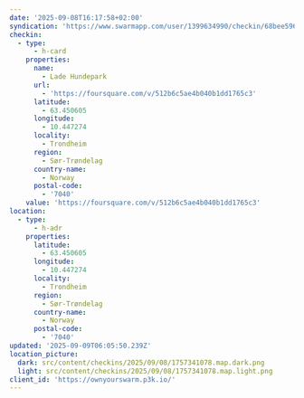 ```yaml
---
date: '2025-09-08T16:17:58+02:00'
syndication: 'https://www.swarmapp.com/user/1399634990/checkin/68bee596bcd92159967ccfd4'
checkin:
  - type:
      - h-card
    properties:
      name:
        - Lade Hundepark
      url:
        - 'https://foursquare.com/v/512b6c5ae4b040b1dd1765c3'
      latitude:
        - 63.450605
      longitude:
        - 10.447274
      locality:
        - Trondheim
      region:
        - Sør-Trøndelag
      country-name:
        - Norway
      postal-code:
        - '7040'
    value: 'https://foursquare.com/v/512b6c5ae4b040b1dd1765c3'
location:
  - type:
      - h-adr
    properties:
      latitude:
        - 63.450605
      longitude:
        - 10.447274
      locality:
        - Trondheim
      region:
        - Sør-Trøndelag
      country-name:
        - Norway
      postal-code:
        - '7040'
updated: '2025-09-09T06:05:50.239Z'
location_picture:
  dark: src/content/checkins/2025/09/08/1757341078.map.dark.png
  light: src/content/checkins/2025/09/08/1757341078.map.light.png
client_id: 'https://ownyourswarm.p3k.io/'
---
```


